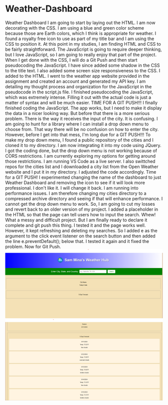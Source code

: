 # Weather-Dashboard
Weather Dashboard
I am going to start by laying out the HTML.
I am now decorating with the CSS. I am using a blue and green color scheme because those are Earth colors, which I think is appropriate for weather. 
I found a royalty free icon to use as part of my title bar and I am using the CSS to position it. 
At this point in my studies, I am finding HTML and CSS to be fairly straightforward. The JavaScript is going to require deeper thinking, but I love JavaScript, so I am going to really enjoy that part of the project. When I get done with the CSS, I will do a Git Push and then start pseudocoding the JavaScript. 
I have since added some shadow in the CSS to the title text. I also added some screen size responsiveness to the CSS.
I added <script src="script.js"></script> to the HTML.
I went to the weather app website provided in the assignment and created an account and generated my API key. 
I am detailing my thought process and organization for the JavaScript in the pseudocode in the script.js file. 
I finished pseudocoding the JavaScript, which was extremely intense. Filling it out with the actual code is just a matter of syntax and will be much easier. 
TIME FOR A GIT PUSH!!!
I finally finished coding the JavaScript. The app works, but I need to make it display the data in a nicer looking way. But before that there is a more serious problem. There is the way it receives the input of the city. It is confusing. I am going to hunt for a library where I can install a drop down menu to choose from. That way there will be no confusion on how to enter the city. However, before I get into that mess, I'm long due for a GIT PUSH!!!
To make my drop down menu, I found a public repository of the cities and I cloned it to my directory. I am now integrating it into my code using JQuery. 
I got the coding done, but the drop down menu is not working because of CORS restrictions. I am currently exploring my options for getting around those restrictions. 
I am running VS Code as a live server. I also swittched repos for the cities list and I downloaded a city list from the Open Weather website and I put it in my directory. 
I adjusted the code accordingly. 
Time for a GIT PUSH!
I experimented changing the name of the dashboard to just Weather Dashboard and removing the icon to see if it will look more professional. I don't like it. I will change it back. 
I am running into performance issues. I am therefore changing my cities directory to a compressed archive directory and seeing if that will enhance performance. 
I cannot get the drop down menu to work. So, I am going to cut my losses and revert back to an older version of my project. 
I added a placeholder in the HTML so that the page can tell users how to input the search. 
Whew! What a messy and difficult project. But I am finally ready to declare it complete and git push this thing. 
I tested it and the page works well. However, it kept refreshing and deleting my searches. So I added e as the argument to the click event listener on the search button and then added the line e.preventDefault(); below that. I tested it again and it fixed the problem. Now for Git Push. 
![Image Description](screenshot-1.png)
![Image Description](screenshot-2.png)
